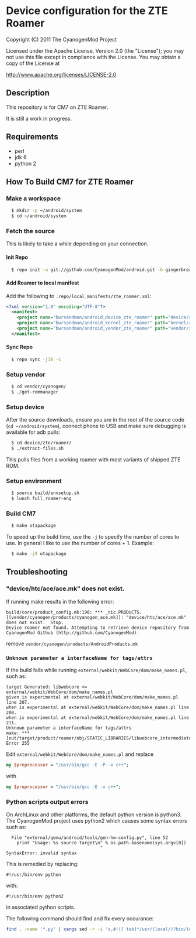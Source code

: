 Device configuration for the ZTE Roamer
=======================================

Copyright (C) 2011 The CyanogenMod Project

 Licensed under the Apache License, Version 2.0 (the "License");
 you may not use this file except in compliance with the License.
 You may obtain a copy of the License at

http://www.apache.org/licenses/LICENSE-2.0


## Description

  This repository is for CM7 on ZTE Roamer.

  It is still a work in progress.
  

## Requirements
 * perl
 * jdk 6
 * python 2


## How To Build CM7 for ZTE Roamer

###  Make a workspace
```bash
  $ mkdir -p ~/android/system
  $ cd ~/android/system
```

### Fetch the source
This is likely to take a while depending on your connection.

####  Init Repo
```bash
  $ repo init -u git://github.com/CyanogenMod/android.git -b gingerbread
```

####  Add Roamer to local manifest
Add the following to `.repo/local_manifests/zte_roamer.xml`:
```xml
<?xml version="1.0" encoding="UTF-8"?>
  <manifest>
    <project name="bwrsandman/android_device_zte_roamer" path="device/zte/roamer" remote="github" revision="gingerbread" />
    <project name="bwrsandman/android_kernel_zte_roamer" path="kernel/zte/roamer" remote="github" revision="gingerbread" />
    <project name="bwrsandman/android_vendor_zte_roamer" path="vendor/zte/roamer" remote="github" revision="gingerbread" />
  </manifest>
```

#### Sync Repo
```bash
  $ repo sync -j16 -c
```

###  Setup vendor
```bash
  $ cd vendor/cyanogen/
  $ ./get-rommanager
```

###  Setup device
After the source downloads, ensure you are in the root of the source code (`cd ~/android/system`), connect phone to USB and make sure debugging is available for adb pulls:
```bash
  $ cd device/zte/roamer/
  $ ./extract-files.sh
```
This pulls files from a working roamer with most variants of shipped ZTE ROM.

###  Setup environment
```bash
  $ source build/envsetup.sh
  $ lunch full_roamer-eng
```

###  Build CM7
```bash
  $ make otapackage
```
To speed up the build time, use the `-j` to specify the number of cores to use. In general I like to use the number of cores + 1.
Example:
```bash
  $ make -j9 otapackage
```

## Troubleshooting

### "device/htc/ace/ace.mk" does not exist.
If running make results in the following error:
```
build/core/product_config.mk:196: *** _nic.PRODUCTS.[[vendor/cyanogen/products/cyanogen_ace.mk]]: "device/htc/ace/ace.mk" does not exist.  Stop.
Device roamer not found. Attempting to retrieve device repository from CyanogenMod Github (http://github.com/CyanogenMod).
```
remove `vendor/cyanogen/products/AndroidProducts.mk`

### `Unknown parameter a interfaceName for tags/attrs`
If the build fails while running `external/webkit/WebCore/dom/make_names.pl`, such as:
```
target Generated: libwebcore <= external/webkit/WebCore/dom/make_names.pl
given is experimental at external/webkit/WebCore/dom/make_names.pl line 207.
when is experimental at external/webkit/WebCore/dom/make_names.pl line 208.
when is experimental at external/webkit/WebCore/dom/make_names.pl line 211.
Unknown parameter a interfaceName for tags/attrs
make: *** [out/target/product/roamer/obj/STATIC_LIBRARIES/libwebcore_intermediates/WebCore/HTMLNames.h] Error 255
```

Edit `external/webkit/WebCore/dom/make_names.pl` and replace 
```perl
my $preprocessor = "/usr/bin/gcc -E -P -x c++";
```
with 
```perl
my $preprocessor = "/usr/bin/gcc -E -x c++";
```

### Python scripts output errors
On ArchLinux and other platforms, the default python version is python3. 
The CyanogenMod project uses python2 which causes some syntax errors such as:
```
  File "external/qemu/android/tools/gen-hw-config.py", line 52
    print "Usage: %s source target\n" % os.path.basename(sys.argv[0])
                                    ^
SyntaxError: invalid syntax
```
This is remedied by replacing:
```
#!/usr/bin/env python
```
with:
```
#!/usr/bin/env python2
```
in associated python scripts.

The following command should find and fix every occurance:
```bash
find . -name '*.py' | xargs sed -r -i 's,#!([ tab]*/usr/(local/)?bin/(env )?)?python[ tab]*$,#!/usr/bin/env python2,g'
```
